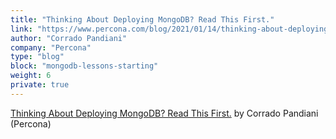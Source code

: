 ```yaml
---
title: "Thinking About Deploying MongoDB? Read This First."
link: "https://www.percona.com/blog/2021/01/14/thinking-about-deploying-mongodb-read-this-first/"
author: "Corrado Pandiani"
company: "Percona"
type: "blog"
block: "mongodb-lessons-starting"
weight: 6
private: true
---
```


[Thinking About Deploying MongoDB? Read This First.](https://www.percona.com/blog/2021/01/14/thinking-about-deploying-mongodb-read-this-first/) by Corrado Pandiani (Percona)
